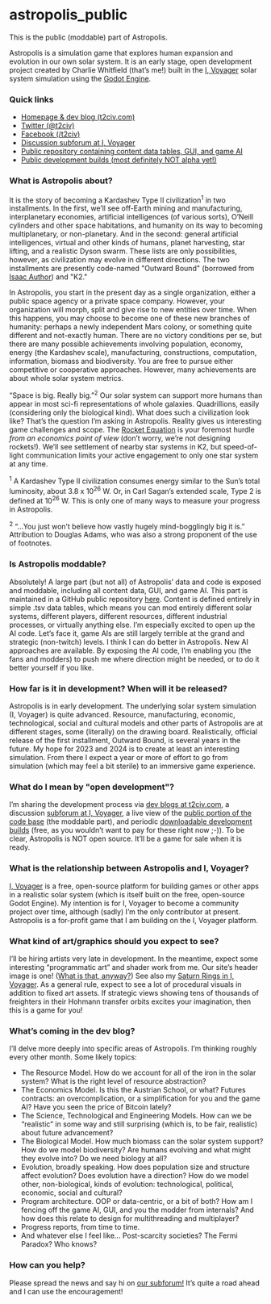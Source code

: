 # astropolis_public
This is the public (moddable) part of Astropolis.

Astropolis is a simulation game that explores human expansion and evolution in our own solar system. It is an early stage, open development project created by Charlie Whitfield (that’s me!) built in the [I, Voyager](https://www.ivoyager.dev/) solar system simulation using the [Godot Engine](https://godotengine.org/).

### Quick links
* [Homepage & dev blog (t2civ.com)](https://t2civ.com/)
* [Twitter (@t2civ)](https://twitter.com/t2civ)
* [Facebook (/t2civ)](https://www.facebook.com/t2civ/)
* [Discussion subforum at I, Voyager](https://www.ivoyager.dev/forum/index.php?p=/categories/astropolis)
* [Public repository containing content data tables, GUI, and game AI](https://github.com/charliewhitfield/astropolis_public)
* [Public development builds (most definitely NOT alpha yet!)](https://github.com/charliewhitfield/astropolis_public/releases)

### What is Astropolis about?
It is the story of becoming a Kardashev Type II civilization<sup>1</sup> in two installments. In the first, we’ll see off-Earth mining and manufacturing, interplanetary economies, artificial intelligences (of various sorts), O’Neill cylinders and other space habitations, and humanity on its way to becoming multiplanetary, or non-planetary. And in the second: general artificial intelligences, virtual and other kinds of humans, planet harvesting, star lifting, and a realistic Dyson swarm. These lists are only possibilities, however, as civilization may evolve in different directions. The two installments are presently code-named "Outward Bound" (borrowed from [Isaac Author](https://www.youtube.com/@isaacarthur3209)) and "K2."

In Astropolis, you start in the present day as a single organization, either a public space agency or a private space company. However, your organization will morph, split and give rise to new entities over time. When this happens, you may choose to become one of these new branches of humanity: perhaps a newly independent Mars colony, or something quite different and not-exactly human. There are no victory conditions per se, but there are many possible achievements involving population, economy, energy (the Kardashev scale), manufacturing, constructions, computation, information, biomass and biodiversity. You are free to pursue either competitive or cooperative approaches. However, many achievements are about whole solar system metrics.

“Space is big. Really big.”<sup>2</sup> Our solar system can support more humans than appear in most sci-fi representations of whole galaxies. Quadrillions, easily (considering only the biological kind). What does such a civilization look like? That’s the question I’m asking in Astropolis. Reality gives us interesting game challenges and scope. The [Rocket Equation](https://en.wikipedia.org/wiki/Tsiolkovsky_rocket_equation) is your foremost hurdle *from an economics point of view* (don’t worry, we’re not designing rockets!). We’ll see settlement of nearby star systems in K2, but speed-of-light communication limits your active engagement to only one star system at any time.

<sup>1</sup> A Kardashev Type II civilization consumes energy similar to the Sun’s total luminosity, about 3.8 x 10<sup>26</sup> W. Or, in Carl Sagan’s extended scale, Type 2 is defined at 10<sup>26</sup> W. This is only one of many ways to measure your progress in Astropolis.

<sup>2</sup> “…You just won’t believe how vastly hugely mind-bogglingly big it is.” Attribution to Douglas Adams, who was also a strong proponent of the use of footnotes.

### Is Astropolis moddable?
Absolutely! A large part (but not all) of Astropolis’ data and code is exposed and moddable, including all content data, GUI, and game AI. This part is maintained in a GitHub public repository [here](https://github.com/charliewhitfield/astropolis_public). Content is defined entirely in simple .tsv data tables, which means you can mod entirely different solar systems, different players, different resources, different industrial processes, or virtually anything else. I’m especially excited to open up the AI code. Let’s face it, game AIs are still largely terrible at the grand and strategic (non-twitch) levels. I think I can do better in Astropolis. New AI approaches are available. By exposing the AI code, I’m enabling you (the fans and modders) to push me where direction might be needed, or to do it better yourself if you like.

### How far is it in development? When will it be released?
Astropolis is in early development. The underlying solar system simulation (I, Voyager) is quite advanced. Resource, manufacturing, economic, technological, social and cultural models and other parts of Astropolis are at different stages, some (literally) on the drawing board. Realistically, official release of the first installment, Outward Bound, is several years in the future. My hope for 2023 and 2024 is to create at least an interesting simulation. From there I expect a year or more of effort to go from simulation (which may feel a bit sterile) to an immersive game experience.

### What do I mean by "open development"?
I’m sharing the development process via [dev blogs at t2civ.com](https://t2civ.com/), a discussion [subforum at I, Voyager](https://www.ivoyager.dev/forum/index.php?p=/categories/astropolis), a live view of the [public portion of the code base](https://github.com/charliewhitfield/astropolis_public) (the moddable part), and periodic [downloadable development builds](https://github.com/charliewhitfield/astropolis_public/releases) (free, as you wouldn’t want to pay for these right now ;-)). To be clear, Astropolis is NOT open source. It’ll be a game for sale when it is ready.

### What is the relationship between Astropolis and I, Voyager?
[I, Voyager](https://www.ivoyager.dev/) is a free, open-source platform for building games or other apps in a realistic solar system (which is itself built on the free, open-source Godot Engine). My intention is for I, Voyager to become a community project over time, although (sadly) I’m the only contributor at present. Astropolis is a for-profit game that I am building on the I, Voyager platform.

### What kind of art/graphics should you expect to see?
I’ll be hiring artists very late in development. In the meantime, expect some interesting “programmatic art” and shader work from me. Our site’s header image is one! ([What is that, anyway?](https://www.ivoyager.dev/2023/03/16/new-version-v0-0-14-is-out/#abstract)) See also my [Saturn Rings in I, Voyager](https://www.ivoyager.dev/2023/03/16/new-version-v0-0-14-is-out/#rings). As a general rule, expect to see a lot of procedural visuals in addition to fixed art assets. If strategic views showing tens of thousands of freighters in their Hohmann transfer orbits excites your imagination, then this is a game for you!

### What’s coming in the dev blog?
I’ll delve more deeply into specific areas of Astropolis. I’m thinking roughly every other month. Some likely topics:

* The Resource Model. How do we account for all of the iron in the solar system? What is the right level of resource abstraction?
* The Economics Model. Is this the Austrian School, or what? Futures contracts: an overcomplication, or a simplification for you and the game AI? Have you seen the price of Bitcoin lately?
* The Science, Technological and Engineering Models. How can we be “realistic” in some way and still surprising (which is, to be fair, realistic) about future advancement? 
* The Biological Model. How much biomass can the solar system support? How do we model biodiversity? Are humans evolving and what might they evolve into? Do we need biology at all?
* Evolution, broadly speaking. How does population size and structure affect evolution? Does evolution have a direction? How do we model other, non-biological, kinds of evolution: technological, political, economic, social and cultural?
* Program architecture. OOP or data-centric, or a bit of both? How am I fencing off the game AI, GUI, and you the modder from internals? And how does this relate to design for multithreading and multiplayer?
* Progress reports, from time to time.
* And whatever else I feel like… Post-scarcity societies? The Fermi Paradox? Who knows?

### How can you help?
Please spread the news and say hi on [our subforum!](https://www.ivoyager.dev/forum/index.php?p=/categories/astropolis) It’s quite a road ahead and I can use the encouragement!
